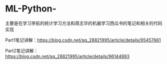 ﻿# ML-Python-
主要是在学习李航的统计学习方法和周志华的机器学习西瓜书的笔记和相关的代码实现

Part1笔记讲解：https://blog.csdn.net/qq_28821995/article/details/95457661

Part2笔记讲解：https://blog.csdn.net/qq_28821995/article/details/96144693
